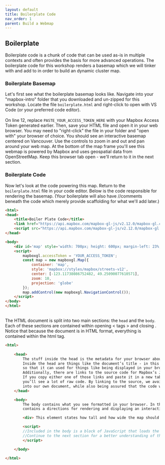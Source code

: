 ```yaml
---
layout: default
title: Boilerplate Code
nav_order: 1
parent: Build a Webmap
---
```


## Boilerplate   
Boilerplate code is a chunk of code that can be used as-is in multiple contexts and often provides the basis for more advanced operations. The boilerplate code for this workshop renders a basemap which we will tinker with and add to in order to build an dynamic cluster map. 

### Boilerplate Basemap 
Let's first see what the boilerplate basemap looks like. Navigate into your "mapbox-intro" folder that you downloaded and un-zipped for this workshop. Locate the file ```boilerplate.html``` and right-click to open with VS Code (or your preferred code editor).     <br><br>
On line 12, replace ```PASTE_YOUR_ACCESS_TOKEN_HERE``` with your Mapbox Access Token generated earlier. Then, save your HTML file and open it in your web browser. You may need to "right-click" the file in your folder and "open with" your browser of choice. You should see an interactive basemap centered on Vancouver. Use the controls to zoom in and out and pan around your web map. At the bottom of the map frame you'll see this webmap is powered by Mapbox and uses geospatial data from OpenStreetMap. Keep this browser tab open - we'll return to it in the next section.  
    
### Boilerplate Code
Now let's look at the code powering this map. Return to the ```boilerplate.html``` file in your code editor. Below is the code responsible for rendering the basemap. (Your boilerplate will also have //comments beneath the code which merely provide scaffolding for what we'll add later.)

```html
<html>
<head>
    <title>Boiler Plate Code</title>
    <link href="https://api.mapbox.com/mapbox-gl-js/v2.12.0/mapbox-gl.css" rel="stylesheet">
    <script src="https://api.mapbox.com/mapbox-gl-js/v2.12.0/mapbox-gl.js"></script>
</head>

<body>
    <div id='map' style='width: 700px; height: 600px; margin-left: 23%;'></div>
    <script>
        mapboxgl.accessToken = 'YOUR_ACCESS_TOKEN'; 
        const map = new mapboxgl.Map({
            container: 'map', 
            style: 'mapbox://styles/mapbox/streets-v12', 
            center: [-123.11738086752482, 49.25090077610571], 
            zoom: 10, 
            projection: 'globe' 
        });
        map.addControl(new mapboxgl.NavigationControl());
    </script>
</body>
</html>

```


<br>
The HTML document is split into two main sections: the <code>head</code> and the <code>body</code>. Each of these sections are contained within opening < tags > and closing </ tags >. Notice that because the document is in HTML format, everything is contained within the html tag.     


```html
<html>
    
    <head> 
        The stuff inside the head is the metadata for your browser about the document.    
        Inside the head are things like the document’s title - in this case “Web Map” -     
        so that it can used for things like being displayed in your browser’s tab.    
        Additionally, there are links to the source code for Mapbox’s JavaScript and CSS rules.    
        If you copy either one of those links and paste it in a new tab in your browser,    
        you’ll see a lot of raw code. By linking to the source, we avoid having to carry this text     
        into our own document, while also being assured that the code we’re using is up-to-date.
    </head>

    <body>  
        The body contains what you see formatted in your browser. In the code above, the body     
        contains a directions for rendering and displaying an interactive map centered on Vancouver.    

        <div> This element states how tall and how wide the map should be on the screen. </div>    

        <script> 
        //Included in the body is a block of JavaScript that loads the map on the screen.    
        //Continue to the next section for a better understanding of this script... 
        </script>

    </body>

</html>
```
